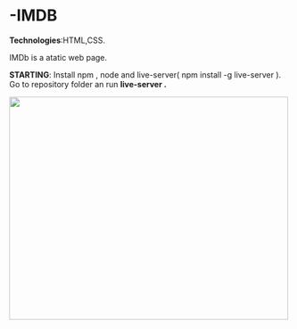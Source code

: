 # -IMDB

<b>Technologies</b>:HTML,CSS.

IMDb is a atatic web page.

<b>STARTING</b>: Install npm , node and live-server( npm install -g live-server ). Go to repository folder an run <b>live-server .</b>

 <img width="500" height="400" src="https://github.com/thailajf/-IMDB/blob/master/images/site.png"/>
